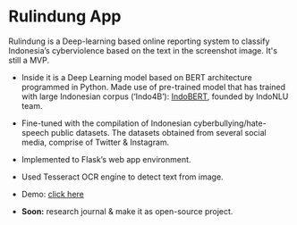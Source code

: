 # Rulindung App
Rulindung is a Deep-learning based online reporting system to classify Indonesia’s cyberviolence based on the text in the screenshot image. It's still a MVP.

* Inside it is a Deep Learning model based on BERT architecture programmed in Python. Made use of pre-trained model that has trained with large Indonesian corpus (‘Indo4B’): [IndoBERT](https://www.indobenchmark.com/), founded by IndoNLU team.
* Fine-tuned with the compilation of Indonesian cyberbullying/hate-speech public datasets. The datasets obtained from several social media, comprise of Twitter & Instagram.
* Implemented to Flask’s web app environment.
* Used Tesseract OCR engine to detect text from image.
* Demo: [click here](https://youtu.be/rtKO-CD9IOk)

* **Soon:** research journal & make it as open-source project.

